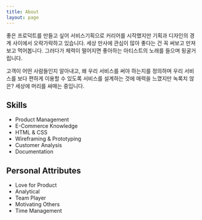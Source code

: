 ```yaml
---
title: About
layout: page
---
```

<!-- ![Profile Image]({{ site.url }}/{{ site.picture }}) -->

<p>좋은 프로덕트를 만들고 싶어 서비스기획으로 커리어를 시작했지만 기획과 디자인의 경계 사이에서 오락가락하고 있습니다. 세상 만사에 관심이 많아 좋다는 건 꼭 써보고 만져보고 먹어봅니다. 그러다가 체력이 떨어지면 좋아하는 아티스트의 노래를 들으며 뒹굴거립니다.</p>

<p>고객이 어떤 사람들인지 알아내고, 왜 우리 서비스를 써야 하는지를 정의하며 우리 서비스를 보다 편하게 이용할 수 있도록 서비스를 설계하는 것에 매력을 느꼈지만 녹록치 않은? 세상에 머리를 싸매는 중입니다.</p>

<h2>Skills</h2>

<ul class="skill-list">
	<li>Product Management</li>
	<li>E-Commerce Knowledge</li>
	<li>HTML & CSS</li>
	<li>Wireframing & Prototyping</li>
	<li>Customer Analysis</li>
	<li>Documentation</li>
</ul>

<h2>Personal Attributes</h2>

<ul class="skill-list">
	<li>Love for Product</li>
	<li>Analytical</li>
	<li>Team Player</li>
	<li>Motivating Others</li>
	<li>Time Management</li>
</ul>

<!-- <h2>Projects</h2>

<ul>
	<li><a href="https://github.com/">Lorem Lorem</a></li>
	<li><a href="https://github.com/">Ipsum Dolor</a></li>
	<li><a href="https://github.com/">Dolor Lorem</a></li>
</ul> -->
